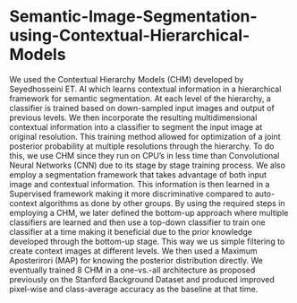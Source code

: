 # Semantic-Image-Segmentation-using-Contextual-Hierarchical-Models
We used the Contextual Hierarchy Models (CHM) developed by Seyedhosseini ET. Al which learns contextual information in a hierarchical framework for semantic segmentation. At each level of the hierarchy, a classifier is trained based on down-sampled input images and output of previous levels. We then incorporate the resulting multidimensional contextual information into a classifier to segment the input image at original resolution. This training method allowed for optimization of a joint posterior probability at multiple resolutions through the hierarchy. To do this, we use CHM since they run on CPU’s in less time than Convolutional Neural Networks (CNN) due to its stage by stage training process. We also employ a segmentation framework that takes advantage of both input image and contextual information. This information is then learned in a Supervised framework making it more discriminative compared to auto-context algorithms as done by other groups. By using the required steps in employing a CHM, we later defined the bottom-up approach where multiple classifiers are learned and then use a top-down classifier to train one classifier at a time making it beneficial due to the prior knowledge developed through the bottom-up stage. This way we us simple filtering to create context images at different levels. We then used a Maximum Aposterirori (MAP) for knowing the posterior distribution directly. We eventually trained 8 CHM in a one-vs.-all architecture as proposed previously on the Stanford Background Dataset and produced improved pixel-wise and class-average accuracy as the baseline at that time.
